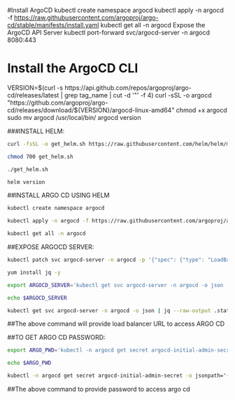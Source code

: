 #Install ArgoCD
kubectl create namespace argocd
kubectl apply -n argocd -f https://raw.githubusercontent.com/argoproj/argo-cd/stable/manifests/install.yaml
kubectl get all -n argocd
Expose the ArgoCD API Server
 kubectl port-forward svc/argocd-server -n argocd 8080:443
# Install the ArgoCD CLI
 VERSION=$(curl -s https://api.github.com/repos/argoproj/argo-cd/releases/latest | grep tag_name | cut -d '"' -f 4)
curl -sSL -o argocd "https://github.com/argoproj/argo-cd/releases/download/${VERSION}/argocd-linux-amd64"
chmod +x argocd
 sudo mv argocd /usr/local/bin/
 argocd version






###INSTALL HELM:
```sh
curl -fsSL -o get_helm.sh https://raw.githubusercontent.com/helm/helm/main/scripts/get-helm-3
```
```sh
chmod 700 get_helm.sh
```
```sh
./get_helm.sh
```
```sh
helm version
```

##INSTALL ARGO CD USING HELM
```sh
kubectl create namespace argocd
```
```sh
kubectl apply -n argocd -f https://raw.githubusercontent.com/argoproj/argo-cd/stable/manifests/install.yaml
```
```sh
kubectl get all -n argocd
```



##EXPOSE ARGOCD SERVER:
```sh
kubectl patch svc argocd-server -n argocd -p '{"spec": {"type": "LoadBalancer"}}'
```
```sh
yum install jq -y
```
```sh
export ARGOCD_SERVER='kubectl get svc argocd-server -n argocd -o json | jq --raw-output '.status.loadBalancer.ingress[0].hostname''
```
```sh
echo $ARGOCD_SERVER
```
```sh
kubectl get svc argocd-server -n argocd -o json | jq --raw-output .status.loadBalancer.ingress[0].hostname
```
##The above command will provide load balancer URL to access ARGO CD


##TO GET ARGO CD PASSWORD:
```sh
export ARGO_PWD='kubectl -n argocd get secret argocd-initial-admin-secret -o jsonpath="{.data.password}" | base64 -d'
```
```sh
echo $ARGO_PWD
```
```sh
kubectl -n argocd get secret argocd-initial-admin-secret -o jsonpath="{.data.password}" | base64 -d
```
##The above command to provide password to access argo cd
